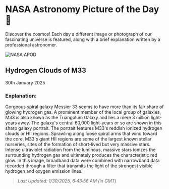 
  # NASA Astronomy Picture of the Day 🌌

  Discover the cosmos! Each day a different image or photograph of our fascinating universe is featured, along with a brief explanation written by a professional astronomer.

![NASA APOD](https://apod.nasa.gov/apod/image/2501/M33_2048.jpg)

## Hydrogen Clouds of M33

30th January 2025

### Explanation: 

Gorgeous spiral galaxy Messier 33 seems to have more than its fair share of glowing hydrogen gas. A prominent member of the local group of galaxies, M33 is also known as the Triangulum Galaxy and lies a mere 3 million light-years away.  The galaxy's central 60,000 light-years or so are shown in this sharp galaxy portrait. The portrait features M33's reddish ionized hydrogen clouds or HII regions. Sprawling along loose spiral arms that wind toward the core, M33's giant HII regions are some of the largest known stellar nurseries, sites of the formation of short-lived but very massive stars. Intense ultraviolet radiation from the luminous, massive stars ionizes the surrounding hydrogen gas and ultimately produces the characteristic red glow. In this image, broadband data were combined with narrowband data recorded through a filter that transmits the light of the strongest visible hydrogen and oxygen emission lines.

> _Last Updated: 1/30/2025, 6:43:56 AM (in GMT)_
